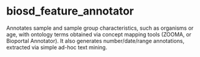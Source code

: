 biosd_feature_annotator
=======================

Annotates sample and sample group characteristics, such as organisms or age, with ontology terms obtained via concept mapping tools (ZOOMA, or Bioportal Annotator). It also generates number/date/range annotations, extracted via simple ad-hoc text mining.
